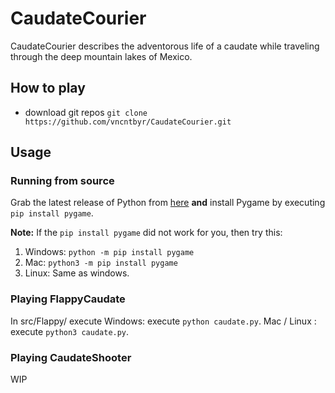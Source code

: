# CaudateCourier
CaudateCourier describes the adventorous life of a caudate while traveling through the deep mountain lakes of Mexico.

## How to play
- download git repos ``git clone https://github.com/vncntbyr/CaudateCourier.git``


## Usage
### Running from source
Grab the latest release of Python from [here](https://www.python.org/downloads/) **and** install Pygame by executing ``pip install pygame``.

**Note:** If the ``pip install pygame`` did not work for you, then try this:
1. Windows:
``python -m pip install pygame``
2. Mac: 
``python3 -m pip install pygame``
3. Linux:
Same as windows.

### Playing FlappyCaudate
In src/Flappy/ execute
 Windows: execute  ``python caudate.py``.
 Mac / Linux : execute  ``python3 caudate.py``.

### Playing CaudateShooter
WIP